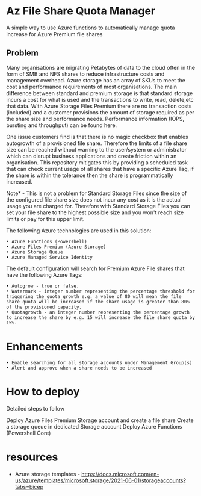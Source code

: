 # Az File Share Quota Manager

A simple way to use Azure functions to automatically manage quota increase for Azure Premium file shares

## Problem

Many organisations are migrating Petabytes of data to the cloud often in the form of SMB and NFS shares to reduce infrastructure costs and management overhead. Azure storage has an array of SKUs to meet the cost and performance requirements of most organisations. The main difference between standard and premium storage is that standard storage incurs a cost for what is used and the transactions to write, read, delete,etc that data. With Azure Storage Files Premium there are no transaction costs (included) and a customer provisions the amount of storage required as per the share size and performance needs. Performance information (IOPS, bursting and throughput) can be found here.

One issue customers find is that there is no magic checkbox that enables autogrowth of a provisioned file share. Therefore the limits of a file share size can be reached without warning to the user/system or administrator which can disrupt business applications and create friction within an organisation. This repository mitigates this by providing a scheduled task that can check current usage of all shares that have a specific Azure Tag, if the share is within the tolerance then the share is programmatically increased.

Note\* - This is not a problem for Standard Storage Files since the size of the configured file share size does not incur any cost as it is the actual usage you are charged for. Therefore with Standard Storage Files you can set your file share to the highest possible size and you won't reach size limits or pay for this upper limit.

The following Azure technologies are used in this solution:

    • Azure Functions (Powershell)
    • Azure Files Premium (Azure Storage)
    • Azure Storage Queue
    • Azure Managed Service Identity

The default configuration will search for Premium Azure File shares that have the following Azure Tags:

    • Autogrow - true or false.
    • Watermark - integer number representing the percentage threshold for triggering the quota growth e.g. a value of 80 will mean the file share quota will be increased if the share usage is greater than 80% of the provisioned capacity.
    • Quotagrowth - an integer number representing the percentage growth to increase the share by e.g. 15 will increase the file share quota by 15%.

# Enhancements

    • Enable searching for all storage accounts under Management Group(s)
    • Alert and approve when a share needs to be increased

# How to deploy

Detailed steps to follow

Deploy Azure Files Premium Storage account and create a file share
Create a storage queue in dedicated Storage account
Deploy Azure Functions (Powershell Core)

# resources

- Azure storage templates - https://docs.microsoft.com/en-us/azure/templates/microsoft.storage/2021-06-01/storageaccounts?tabs=bicep
